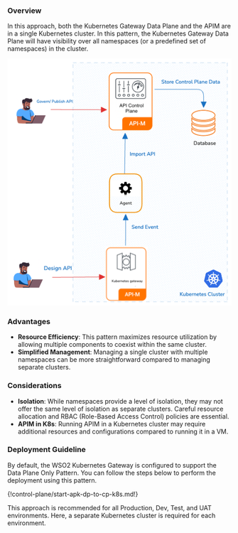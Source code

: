 ### Overview

In this approach, both the Kubernetes Gateway Data Plane and the APIM are in a single Kubernetes cluster. In this pattern, the Kubernetes Gateway Data Plane will have visibility over all namespaces (or a predefined set of namespaces) in the cluster.

[![apk_cp_to_dp](../../assets/img/deployment-patterns/dp-to-cp.png)](../../assets/img/deployment-patterns/dp-to-cp.png)

### Advantages

* **Resource Efficiency**: This pattern maximizes resource utilization by allowing multiple components to coexist within the same cluster.
* **Simplified Management**: Managing a single cluster with multiple namespaces can be more straightforward compared to managing separate clusters.

### Considerations

* **Isolation**: While namespaces provide a level of isolation, they may not offer the same level of isolation as separate clusters. Careful resource allocation and RBAC (Role-Based Access Control) policies are essential.
* **APIM in K8s**: Running APIM in a Kubernetes cluster may require additional resources and configurations compared to running it in a VM.

### Deployment Guideline

By default, the WSO2 Kubernetes Gateway is configured to support the Data Plane Only Pattern. You can follow the steps below to perform the deployment using this pattern.

{!control-plane/start-apk-dp-to-cp-k8s.md!}

This approach is recommended for all Production, Dev, Test, and UAT environments. Here, a separate Kubernetes cluster is required for each environment.